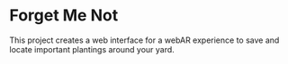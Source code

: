 # Forget Me Not
This project creates a web interface for a webAR experience to save and locate important plantings around your yard.
